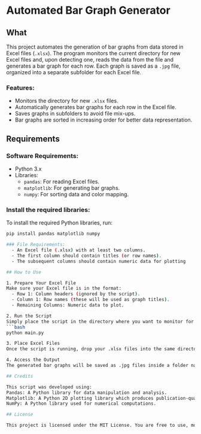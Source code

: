 # Automated Bar Graph Generator

## What

This project automates the generation of bar graphs from data stored in Excel files (`.xlsx`). The program monitors the current directory for new Excel files and, upon detecting one, reads the data from the file and generates a bar graph for each row. Each graph is saved as a `.jpg` file, organized into a separate subfolder for each Excel file.

### Features:
- Monitors the directory for new `.xlsx` files.
- Automatically generates bar graphs for each row in the Excel file.
- Saves graphs in subfolders to avoid file mix-ups.
- Bar graphs are sorted in increasing order for better data representation.

## Requirements

### Software Requirements:
- Python 3.x
- Libraries:
  - `pandas`: For reading Excel files.
  - `matplotlib`: For generating bar graphs.
  - `numpy`: For sorting data and color mapping.

### Install the required libraries:

To install the required Python libraries, run:

```bash
pip install pandas matplotlib numpy

### File Requirements:
  - An Excel file (.xlsx) with at least two columns.
  - The first column should contain titles (or row names).
  - The subsequent columns should contain numeric data for plotting

## How to Use

1. Prepare Your Excel File
Make sure your Excel file is in the format:
  - Row 1: Column headers (ignored by the script).
  - Column 1: Row names (these will be used as graph titles).
  - Remaining Columns: Numeric data to plot.

2. Run the Script
Simply place the script in the directory where you want to monitor for Excel files, then run it using:
```bash
python main.py

3. Place Excel Files
Once the script is running, drop your .xlsx files into the same directory. The script will automatically detect new files, process the data, and generate the bar graphs.

4. Access the Output
The generated bar graphs will be saved as .jpg files inside a folder named "Automated Bar Graphs". Each Excel file will have its own subfolder named after the file (excluding the extension), and each graph will be named after the row title.

## Credits

This script was developed using:
Pandas: A Python library for data manipulation and analysis.
Matplotlib: A Python 2D plotting library which produces publication-quality figures.
NumPy: A Python library used for numerical computations.

## License

This project is licensed under the MIT License. You are free to use, modify, and distribute this software as long as you include the original license and attribution.



